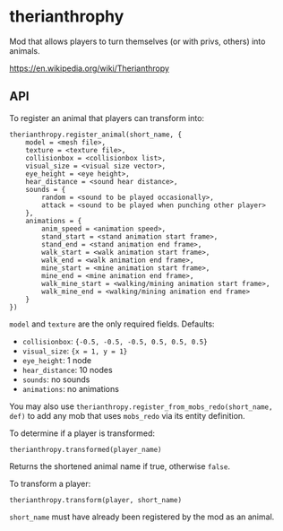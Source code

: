 # therianthrophy

Mod that allows players to turn themselves (or with privs, others) into animals.

https://en.wikipedia.org/wiki/Therianthropy

## API

To register an animal that players can transform into:

```
therianthropy.register_animal(short_name, {
    model = <mesh file>,
    texture = <texture file>,
    collisionbox = <collisionbox list>,
    visual_size = <visual size vector>,
    eye_height = <eye height>,
    hear_distance = <sound hear distance>,
    sounds = {
        random = <sound to be played occasionally>,
        attack = <sound to be played when punching other player>
    },
    animations = {
        anim_speed = <animation speed>,
        stand_start = <stand animation start frame>,
        stand_end = <stand animation end frame>,
        walk_start = <walk animation start frame>,
        walk_end = <walk animation end frame>,
        mine_start = <mine animation start frame>,
        mine_end = <mine animation end frame>,
        walk_mine_start = <walking/mining animation start frame>,
        walk_mine_end = <walking/mining animation end frame>
    }
})
```

`model` and `texture` are the only required fields. Defaults:
- `collisionbox`: `{-0.5, -0.5, -0.5, 0.5, 0.5, 0.5}`
- `visual_size`: `{x = 1, y = 1}`
- `eye_height`: 1 node
- `hear_distance`: 10 nodes
- `sounds`: no sounds
- `animations`: no animations

You may also use `therianthropy.register_from_mobs_redo(short_name, def)` to add any mob that uses `mobs_redo` via its entity definition.

To determine if a player is transformed:

```
therianthropy.transformed(player_name)
```

Returns the shortened animal name if true, otherwise `false`.

To transform a player:

```
therianthropy.transform(player, short_name)
```

`short_name` must have already been registered by the mod as an animal.
